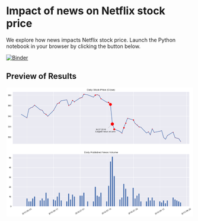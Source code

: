 # Impact of news on Netflix stock price

We explore how news impacts Netflix stock price. Launch
the Python notebook in your browser by clicking 
the button below.

[![Binder](https://mybinder.org/badge_logo.svg)](https://mybinder.org/v2/gh/janlukasschroeder/netflix-stock-price-impacted-by-news/master?filepath=Netflix%20-%20how%20news%20impacts%20stock%20prices.ipynb)

## Preview of Results

![netflix-stock-price-news-volume](./netflix-stock-price-news-volume.png)
